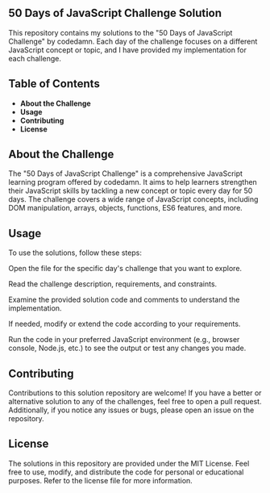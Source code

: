## 50 Days of JavaScript Challenge Solution

This repository contains my solutions to the "50 Days of JavaScript Challenge" by codedamn. Each day of the challenge focuses on a different JavaScript concept or topic, and I have provided my implementation for each challenge.

## Table of Contents
- **About the Challenge**
- **Usage**
- **Contributing**
- **License**

## About the Challenge

The "50 Days of JavaScript Challenge" is a comprehensive JavaScript learning program offered by codedamn. It aims to help learners strengthen their JavaScript skills by tackling a new concept or topic every day for 50 days. The challenge covers a wide range of JavaScript concepts, including DOM manipulation, arrays, objects, functions, ES6 features, and more.

## Usage

To use the solutions, follow these steps:

Open the file for the specific day's challenge that you want to explore.

Read the challenge description, requirements, and constraints.

Examine the provided solution code and comments to understand the implementation.

If needed, modify or extend the code according to your requirements.

Run the code in your preferred JavaScript environment (e.g., browser console, Node.js, etc.) to see the output or test any changes you made.

## Contributing

Contributions to this solution repository are welcome! If you have a better or alternative solution to any of the challenges, feel free to open a pull request. Additionally, if you notice any issues or bugs, please open an issue on the repository.

## License

The solutions in this repository are provided under the MIT License. Feel free to use, modify, and distribute the code for personal or educational purposes. Refer to the license file for more information.

